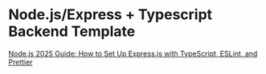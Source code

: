 # Node.js/Express + Typescript Backend Template

[Node.js 2025 Guide: How to Set Up Express.js with TypeScript, ESLint, and Prettier](https://medium.com/%40gabrieldrouin/node-js-2025-guide-how-to-setup-express-js-with-typescript-eslint-and-prettier-b342cd21c30d)

